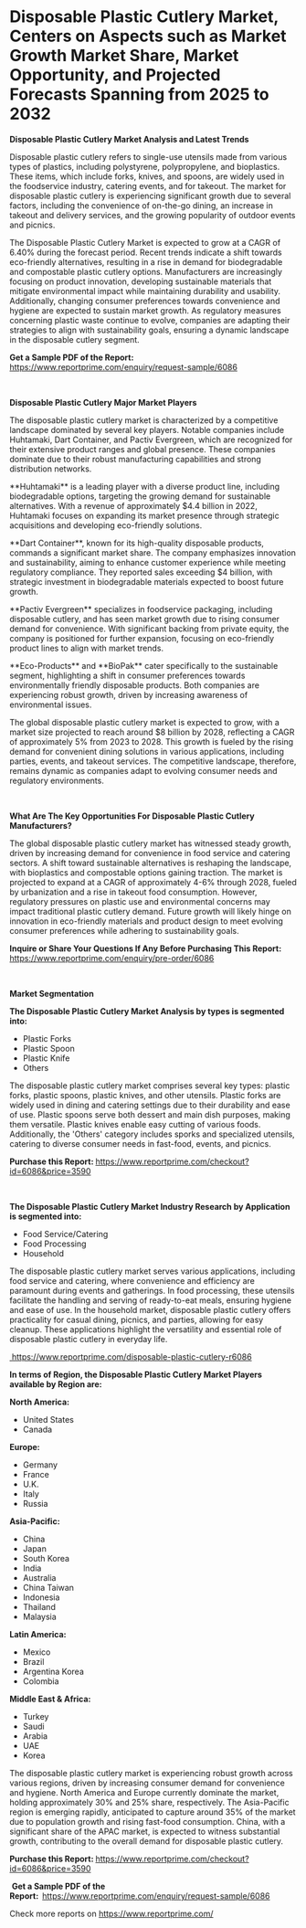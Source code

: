 <p><h1>Disposable Plastic Cutlery Market, Centers on Aspects such as Market Growth Market Share, Market Opportunity, and Projected Forecasts Spanning from 2025 to 2032</h1></p><p><strong>Disposable Plastic Cutlery Market Analysis and Latest Trends</strong></p>
<p><p>Disposable plastic cutlery refers to single-use utensils made from various types of plastics, including polystyrene, polypropylene, and bioplastics. These items, which include forks, knives, and spoons, are widely used in the foodservice industry, catering events, and for takeout. The market for disposable plastic cutlery is experiencing significant growth due to several factors, including the convenience of on-the-go dining, an increase in takeout and delivery services, and the growing popularity of outdoor events and picnics.</p><p>The Disposable Plastic Cutlery Market is expected to grow at a CAGR of 6.40% during the forecast period. Recent trends indicate a shift towards eco-friendly alternatives, resulting in a rise in demand for biodegradable and compostable plastic cutlery options. Manufacturers are increasingly focusing on product innovation, developing sustainable materials that mitigate environmental impact while maintaining durability and usability. Additionally, changing consumer preferences towards convenience and hygiene are expected to sustain market growth. As regulatory measures concerning plastic waste continue to evolve, companies are adapting their strategies to align with sustainability goals, ensuring a dynamic landscape in the disposable cutlery segment.</p></p>
<p><strong>Get a Sample PDF of the Report:&nbsp;</strong> <a href="https://www.reportprime.com/enquiry/request-sample/6086?utm_campaign=2146&utm_medium=2&utm_source=Github&utm_content=ia&utm_term=19032025&utm_id=disposable-plastic-cutlery">https://www.reportprime.com/enquiry/request-sample/6086</a></p>
<p>&nbsp;</p>
<p><strong>Disposable Plastic Cutlery Major Market Players</strong></p>
<p><p>The disposable plastic cutlery market is characterized by a competitive landscape dominated by several key players. Notable companies include Huhtamaki, Dart Container, and Pactiv Evergreen, which are recognized for their extensive product ranges and global presence. These companies dominate due to their robust manufacturing capabilities and strong distribution networks.</p><p>**Huhtamaki** is a leading player with a diverse product line, including biodegradable options, targeting the growing demand for sustainable alternatives. With a revenue of approximately $4.4 billion in 2022, Huhtamaki focuses on expanding its market presence through strategic acquisitions and developing eco-friendly solutions.</p><p>**Dart Container**, known for its high-quality disposable products, commands a significant market share. The company emphasizes innovation and sustainability, aiming to enhance customer experience while meeting regulatory compliance. They reported sales exceeding $4 billion, with strategic investment in biodegradable materials expected to boost future growth.</p><p>**Pactiv Evergreen** specializes in foodservice packaging, including disposable cutlery, and has seen market growth due to rising consumer demand for convenience. With significant backing from private equity, the company is positioned for further expansion, focusing on eco-friendly product lines to align with market trends.</p><p>**Eco-Products** and **BioPak** cater specifically to the sustainable segment, highlighting a shift in consumer preferences towards environmentally friendly disposable products. Both companies are experiencing robust growth, driven by increasing awareness of environmental issues.</p><p>The global disposable plastic cutlery market is expected to grow, with a market size projected to reach around $8 billion by 2028, reflecting a CAGR of approximately 5% from 2023 to 2028. This growth is fueled by the rising demand for convenient dining solutions in various applications, including parties, events, and takeout services. The competitive landscape, therefore, remains dynamic as companies adapt to evolving consumer needs and regulatory environments.</p></p>
<p>&nbsp;</p>
<p><strong>What Are The Key Opportunities For Disposable Plastic Cutlery Manufacturers?</strong></p>
<p><p>The global disposable plastic cutlery market has witnessed steady growth, driven by increasing demand for convenience in food service and catering sectors. A shift toward sustainable alternatives is reshaping the landscape, with bioplastics and compostable options gaining traction. The market is projected to expand at a CAGR of approximately 4-6% through 2028, fueled by urbanization and a rise in takeout food consumption. However, regulatory pressures on plastic use and environmental concerns may impact traditional plastic cutlery demand. Future growth will likely hinge on innovation in eco-friendly materials and product design to meet evolving consumer preferences while adhering to sustainability goals.</p></p>
<p><strong>Inquire or Share Your Questions If Any Before Purchasing This Report:</strong> <a href="https://www.reportprime.com/enquiry/pre-order/6086?utm_campaign=2146&utm_medium=2&utm_source=Github&utm_content=ia&utm_term=19032025&utm_id=disposable-plastic-cutlery">https://www.reportprime.com/enquiry/pre-order/6086</a></p>
<p>&nbsp;</p>
<p><strong>Market Segmentation</strong></p>
<p><strong>The Disposable Plastic Cutlery Market Analysis by types is segmented into:</strong></p>
<p><ul><li>Plastic Forks</li><li>Plastic Spoon</li><li>Plastic Knife</li><li>Others</li></ul></p>
<p><p>The disposable plastic cutlery market comprises several key types: plastic forks, plastic spoons, plastic knives, and other utensils. Plastic forks are widely used in dining and catering settings due to their durability and ease of use. Plastic spoons serve both dessert and main dish purposes, making them versatile. Plastic knives enable easy cutting of various foods. Additionally, the 'Others' category includes sporks and specialized utensils, catering to diverse consumer needs in fast-food, events, and picnics.</p></p>
<p><strong>Purchase this Report:&nbsp;</strong><a href="https://www.reportprime.com/checkout?id=6086&price=3590&utm_campaign=2146&utm_medium=2&utm_source=Github&utm_content=ia&utm_term=19032025&utm_id=disposable-plastic-cutlery">https://www.reportprime.com/checkout?id=6086&price=3590</a></p>
<p>&nbsp;</p>
<p><strong>The Disposable Plastic Cutlery Market Industry Research by Application is segmented into:</strong></p>
<p><ul><li>Food Service/Catering</li><li>Food Processing</li><li>Household</li></ul></p>
<p><p>The disposable plastic cutlery market serves various applications, including food service and catering, where convenience and efficiency are paramount during events and gatherings. In food processing, these utensils facilitate the handling and serving of ready-to-eat meals, ensuring hygiene and ease of use. In the household market, disposable plastic cutlery offers practicality for casual dining, picnics, and parties, allowing for easy cleanup. These applications highlight the versatility and essential role of disposable plastic cutlery in everyday life.</p></p>
<p><a href="https://www.reportprime.com/disposable-plastic-cutlery-r6086?utm_campaign=2146&utm_medium=2&utm_source=Github&utm_content=ia&utm_term=19032025&utm_id=disposable-plastic-cutlery">&nbsp;https://www.reportprime.com/disposable-plastic-cutlery-r6086</a></p>
<p><strong>In terms of Region, the Disposable Plastic Cutlery Market Players available by Region are:</strong></p>
<p>
    <p> <strong> North America: </strong>
        <ul>
            <li>United States</li>
            <li>Canada</li>
        </ul>
        </p> 
    <p> <strong> Europe: </strong>
        <ul>
            <li>Germany</li>
            <li>France</li>
            <li>U.K.</li>
            <li>Italy</li>
            <li>Russia</li>
        </ul>
        </p> 
    <p> <strong> Asia-Pacific: </strong>
        <ul>
            <li>China</li>
            <li>Japan</li>
            <li>South Korea</li>
            <li>India</li>
            <li>Australia</li>
            <li>China Taiwan</li>
            <li>Indonesia</li>
            <li>Thailand</li>
            <li>Malaysia</li>
        </ul>
        </p> 
    <p> <strong> Latin America: </strong>
        <ul>
            <li>Mexico</li>
            <li>Brazil</li>
            <li>Argentina Korea</li>
            <li>Colombia</li>
        </ul>
        </p> 
    <p> <strong> Middle East & Africa: </strong>
        <ul>
            <li>Turkey</li>
            <li>Saudi</li>
            <li>Arabia</li>
            <li>UAE</li>
            <li>Korea</li>
        </ul>
    </p>
    </p>
<p><p>The disposable plastic cutlery market is experiencing robust growth across various regions, driven by increasing consumer demand for convenience and hygiene. North America and Europe currently dominate the market, holding approximately 30% and 25% share, respectively. The Asia-Pacific region is emerging rapidly, anticipated to capture around 35% of the market due to population growth and rising fast-food consumption. China, with a significant share of the APAC market, is expected to witness substantial growth, contributing to the overall demand for disposable plastic cutlery.</p></p>
<p><strong>Purchase this Report: </strong><a href="https://www.reportprime.com/checkout?id=6086&price=3590&utm_campaign=2146&utm_medium=2&utm_source=Github&utm_content=ia&utm_term=19032025&utm_id=disposable-plastic-cutlery">https://www.reportprime.com/checkout?id=6086&price=3590</a></p>
<p>&nbsp;<strong>Get a Sample PDF of the Report:&nbsp;&nbsp;</strong><a href="https://www.reportprime.com/enquiry/request-sample/6086?utm_campaign=2146&utm_medium=2&utm_source=Github&utm_content=ia&utm_term=19032025&utm_id=disposable-plastic-cutlery">https://www.reportprime.com/enquiry/request-sample/6086</a></p>
<p><strong></strong></p>
<p>Check more reports on <a href="https://www.reportprime.com/?utm_campaign=2146&utm_medium=2&utm_source=Github&utm_content=ia&utm_term=19032025&utm_id=disposable-plastic-cutlery">https://www.reportprime.com/</a></p>